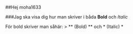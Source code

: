 ##Hej moha1633

###Jag ska visa dig hur man skriver i båda **Bold** och *Italic*

För bold skriver man såhär: > ** (Bold) ** och * (Italic) *
